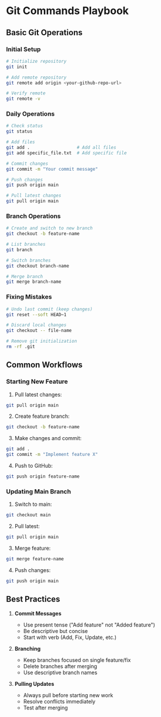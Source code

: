 # Git Commands Playbook

## Basic Git Operations

### Initial Setup
```bash
# Initialize repository
git init

# Add remote repository
git remote add origin <your-github-repo-url>

# Verify remote
git remote -v
```

### Daily Operations
```bash
# Check status
git status

# Add files
git add .                  # Add all files
git add specific_file.txt  # Add specific file

# Commit changes
git commit -m "Your commit message"

# Push changes
git push origin main

# Pull latest changes
git pull origin main
```

### Branch Operations
```bash
# Create and switch to new branch
git checkout -b feature-name

# List branches
git branch

# Switch branches
git checkout branch-name

# Merge branch
git merge branch-name
```

### Fixing Mistakes
```bash
# Undo last commit (keep changes)
git reset --soft HEAD~1

# Discard local changes
git checkout -- file-name

# Remove git initialization
rm -rf .git
```

## Common Workflows

### Starting New Feature
1. Pull latest changes:
```bash
git pull origin main
```

2. Create feature branch:
```bash
git checkout -b feature-name
```

3. Make changes and commit:
```bash
git add .
git commit -m "Implement feature X"
```

4. Push to GitHub:
```bash
git push origin feature-name
```

### Updating Main Branch
1. Switch to main:
```bash
git checkout main
```

2. Pull latest:
```bash
git pull origin main
```

3. Merge feature:
```bash
git merge feature-name
```

4. Push changes:
```bash
git push origin main
```

## Best Practices

1. **Commit Messages**
   - Use present tense ("Add feature" not "Added feature")
   - Be descriptive but concise
   - Start with verb (Add, Fix, Update, etc.)

2. **Branching**
   - Keep branches focused on single feature/fix
   - Delete branches after merging
   - Use descriptive branch names

3. **Pulling Updates**
   - Always pull before starting new work
   - Resolve conflicts immediately
   - Test after merging

